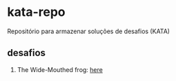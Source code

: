 # kata-repo
Repositório para armazenar soluções de desafios (KATA) 

## desafios

1. The Wide-Mouthed frog: [here](kata/the_wide_mouthed_frog.js)
